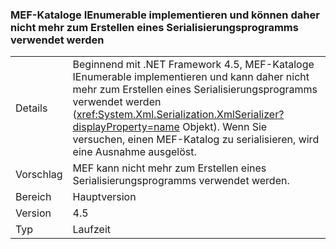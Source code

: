 ### <a name="mef-catalogs-implement-ienumerable-and-therefore-can-no-longer-be-used-to-create-a-serializer"></a>MEF-Kataloge IEnumerable implementieren und können daher nicht mehr zum Erstellen eines Serialisierungsprogramms verwendet werden

|   |   |
|---|---|
|Details|Beginnend mit .NET Framework 4.5, MEF-Kataloge IEnumerable implementieren und kann daher nicht mehr zum Erstellen eines Serialisierungsprogramms verwendet werden (<xref:System.Xml.Serialization.XmlSerializer?displayProperty=name> Objekt). Wenn Sie versuchen, einen MEF-Katalog zu serialisieren, wird eine Ausnahme ausgelöst.|
|Vorschlag|MEF kann nicht mehr zum Erstellen eines Serialisierungsprogramms verwendet werden.|
|Bereich|Hauptversion|
|Version|4.5|
|Typ|Laufzeit|

